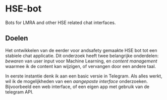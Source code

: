# HSE-bot
Bots for LMRA and other HSE related chat interfaces.

## Doelen

Het ontwikkelen van de eerder voor andsafety gemaakte HSE bot tot een stabiele chat applicatie. Dit onderzoek heeft twee belangrijke onderdelen: *bewaren* van user input voor Machine Learning, en *content management* waarmee ik de content kan wijzigen, of vervangen door een andere taal.  

In eerste instantie denk ik aan een basic versie in Telegram. Als alles werkt, wil ik de mogelijkheden van een *aangepaste interface* onderzoeken. Bijvoorbeeld een web interface, of een eigen app met gebruik van de telegram API. 










